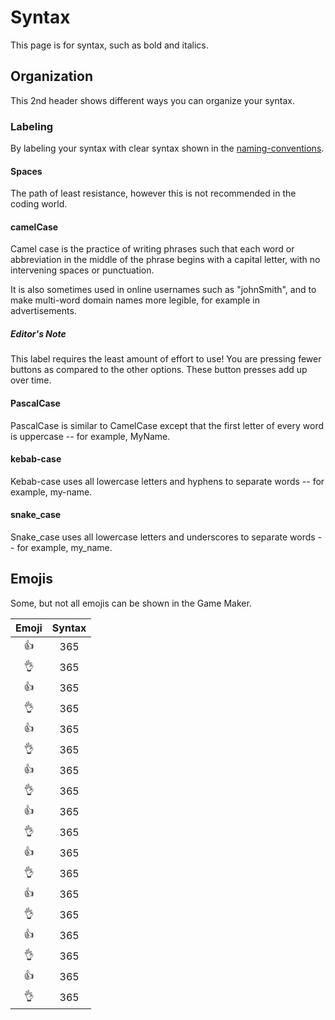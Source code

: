 # Syntax

This page is for syntax, such as bold and italics.

## Organization

This 2nd header shows different ways you can organize your syntax.

### Labeling

By labeling your syntax with clear syntax shown in the [naming-conventions](/naming-conventions).

#### Spaces
The path of least resistance, however this is not recommended in the coding world. 


#### camelCase
Camel case is the practice of writing phrases such that each word or abbreviation in the middle of the phrase begins with a capital letter, with no intervening spaces or punctuation.

It is also sometimes used in online usernames such as "johnSmith", and to make multi-word domain names more legible, for example in advertisements.

##### Editor's Note
This label requires the least amount of effort to use! You are pressing fewer buttons as compared to the other options. These button presses add up over time.

#### PascalCase
PascalCase is similar to CamelCase except that the first letter of every word is uppercase -- for example, MyName.

#### kebab-case
Kebab-case uses all lowercase letters and hyphens to separate words -- for example, my-name.

#### snake_case
Snake_case uses all lowercase letters and underscores to separate words -- for example, my_name.

## Emojis
Some, but not all emojis can be shown in the Game Maker.

| Emoji       | Syntax   |
| :----: | :---: | 
| 👍       | 365   |
| 👌       | 365   |
| 👍       | 365   |
| 👌       | 365   |
| 👍       | 365   |
| 👌       | 365   |
| 👍       | 365   |
| 👌       | 365   |
| 👍       | 365   |
| 👌       | 365   |
| 👍       | 365   |
| 👌       | 365   |
| 👍       | 365   |
| 👌       | 365   |
| 👍       | 365   |
| 👌       | 365   |
| 👍       | 365   |
| 👌       | 365   |

